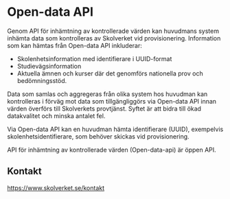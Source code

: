 # Open-data API
Genom API för inhämtning av kontrollerade värden kan huvudmans system inhämta data som kontrolleras av Skolverket
vid provisionering. Information som kan hämtas från Open-data API inkluderar:
* Skolenhetsinformation med identifierare i UUID-format
* Studievägsinformation
* Aktuella ämnen och kurser där det genomförs nationella prov och bedömningsstöd.

Data som samlas och aggregeras från olika system hos huvudman kan kontrolleras i förväg mot data som tillgängliggörs via
Open-data API innan värden överförs till Skolverkets provtjänst. Syftet är att bidra till ökad datakvalitet och
minska antalet fel.

Via Open-data API kan en huvudman hämta identifierare (UUID), exempelvis skolenhetsidentifierare, som behöver skickas
vid provisionering.

API för inhämtning av kontrollerade värden (Open-data-api) är öppen API.

## Kontakt
https://www.skolverket.se/kontakt
